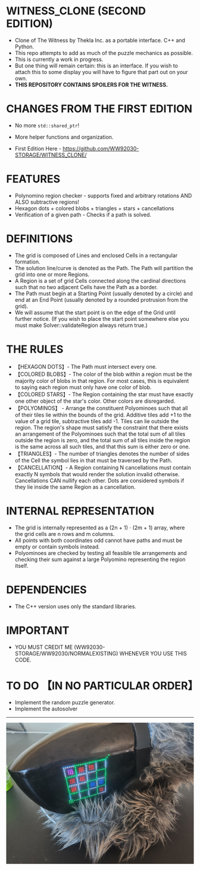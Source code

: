# WITNESS_CLONE (SECOND EDITION)

- Clone of The Witness by Thekla Inc. as a portable interface. C++ and Python.
- This repo attempts to add as much of the puzzle mechanics as possible.
  <br/>
- This is currently a work in progress.
- But one thing will remain certain: this is an interface. If you wish to attach this to some display you will have to figure that part out on your own.
- **THIS REPOSITORY CONTAINS SPOILERS FOR THE WITNESS.**

# CHANGES FROM THE FIRST EDITION

- No more `std::shared_ptr`!
- More helper functions and organization.

- First Edition Here - https://github.com/WW92030-STORAGE/WITNESS_CLONE/

# FEATURES

- Polynomino region checker - supports fixed and arbitrary rotations AND ALSO subtractive regions!
- Hexagon dots + colored blobs + triangles + stars + cancellations
- Verification of a given path - Checks if a path is solved.
<!-- 
- Game interface - Wrapper class for grids that can process inputs. (You will have to provide the inputs yourself.)
- Grid solver - Automatically solves puzzle grids. Be warned that the current algorithm takes a long time to solve boards (grid cells) larger than 4x4.
- Random puzzle generator - Choose among certain presets.
-->


# DEFINITIONS

- The grid is composed of Lines and enclosed Cells in a rectangular formation.
- The solution line/curve is denoted as the Path. The Path will partition the grid into one or more Regions.
- A Region is a set of grid Cells connected along the cardinal directions such that no two adjacent Cells have the Path as a border.
- The Path must begin at a Starting Point (usually denoted by a circle) and end at an End Point (usually denoted by a rounded protrusion from the grid).
- We will assume that the start point is on the edge of the Grid until further notice. (If you wish to place the start point somewhere else you must make Solver::validateRegion always return true.)

# THE RULES

- 【HEXAGON DOTS】- The Path must intersect every one.
- 【COLORED BLOBS】- The color of the blob within a region must be the majority color of blobs in that region. For most cases, this is equivalent to saying each region must only have one color of blob.
- 【COLORED STARS】- The Region containing the star must have exactly one other object of the star's color. Other colors are disregarded.
- 【POLYOMINOS】 - Arrange the constituent Polyominoes such that all of their tiles lie within the bounds of the grid. Additive tiles add +1 to the value of a grid tile, subtractive tiles add -1. Tiles can lie outside the region. The region's shape must satisfy the constraint that there exists an arrangement of the Polyominoes such that the total sum of all tiles outside the region is zero, and the total sum of all tiles inside the region is the same across all such tiles, and that this sum is either zero or one.
- 【TRIANGLES】- The number of triangles denotes the number of sides of the Cell the symbol lies in that must be traversed by the Path.
- 【CANCELLATION】- A Region containing N cancellations must contain exactly N symbols that would render the solution invalid otherwise. Cancellations CAN nullify each other. Dots are considered symbols if they lie inside the same Region as a cancellation.

# INTERNAL REPRESENTATION

- The grid is internally represented as a (2n + 1) ⋅ (2m + 1) array, where the grid cells are n rows and m columns.
- All points with both coordinates odd cannot have paths and must be empty or contain symbols instead.
- Polyominoes are checked by testing all feasible tile arrangements and checking their sum against a large Polyomino representing the region itself.

# DEPENDENCIES

- The C++ version uses only the standard libraries.

# IMPORTANT

- YOU MUST CREDIT ME (WW92030-STORAGE/WW92030/NORMALEXISTING) WHENEVER YOU USE THIS CODE.

# TO DO 【IN NO PARTICULAR ORDER】

- Implement the random puzzle generator.
- Implement the autosolver

---

![Example!](examples/blobsimproved.jpg?raw=true)
